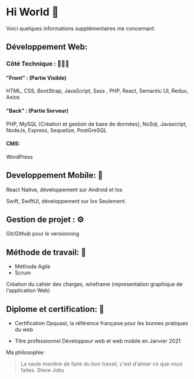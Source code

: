 # Hi World 👋

<!--
**william63960/william63960** is a ✨ _special_ ✨ repository because its `README.md` (this file) appears on your GitHub profile.

Here are some ideas to get you started:

- 🔭 I’m currently working on ...
- 🌱 I’m currently learning ...
- 👯 I’m looking to collaborate on ...
- 🤔 I’m looking for help with ...
- 💬 Ask me about ...
- 📫 How to reach me: ...
- 😄 Pronouns: ...
- ⚡ Fun fact: ...
-->

Voici quelques informations supplémentaires me concernant:

## Développement Web:

### Côté Technique : 👨🏻‍💻

#### "Front" : (Partie Visible)
 
HTML, CSS, BootStrap, JavaScript, Sass , PHP,  React, Semantic UI, Redux, Axios

#### "Back" : (Partie Serveur) 

PHP, MySQL (Création et gestion de base de données), NoSql, Javascript, NodeJs, Express, Sequelize, PostGreSQL

#### CMS: 

WordPress

## Developpement Mobile: 📲

React Native, développement sur Android et Ios

Swift, SwiftUI, développement sur Ios Seulement.


## Gestion de projet : ⚙️

Git/Github pour le versionning

## Méthode de travail: 📎

- Méthode Agile
- Scrum

Création du cahier des charges, wireframe (representation graphique de l'application Web)


## Diplome et certification: 🔖
- Certification Opquast, la référence française pour les bonnes pratiques du web

- Titre professionnel Développeur web et web mobile en Janvier 2021

Ma philosophie: 

> La seule manière de faire du bon travail, c'est d'aimer ce que vous faites.
> Steve Jobs
